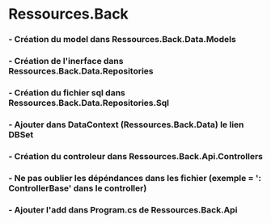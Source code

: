 # Ressources.Back
### - Création du model dans Ressources.Back.Data.Models
### - Création de l'inerface dans Ressources.Back.Data.Repositories
### - Création du fichier sql dans Ressources.Back.Data.Repositories.Sql
### - Ajouter dans DataContext (Ressources.Back.Data) le lien DBSet
### - Création du controleur dans Ressources.Back.Api.Controllers
### - Ne pas oublier les dépéndances dans les fichier (exemple = ': ControllerBase' dans le controller)
### - Ajouter l'add dans Program.cs de Ressources.Back.Api
